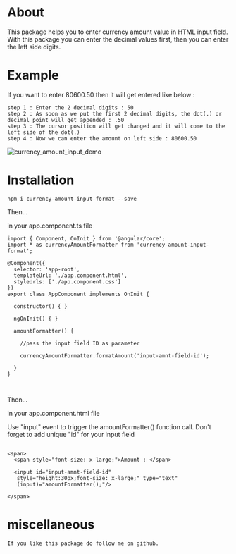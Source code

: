 # About

This package helps you to enter currency amount value in HTML input field.
With this package you can enter the decimal values first, then you can enter the left side digits. 

# Example

If you want to enter 80600.50 then it will get entered like below :
```
step 1 : Enter the 2 decimal digits : 50
step 2 : As soon as we put the first 2 decimal digits, the dot(.) or decimal point will get appended : .50
step 3 : The cursor position will get changed and it will come to the left side of the dot(.)
step 4 : Now we can enter the amount on left side : 80600.50

```

![currency_amount_input_demo](https://user-images.githubusercontent.com/20151781/135712171-d4926ebc-9a67-413d-a790-328c1d4ae84c.gif)


# Installation

`npm i currency-amount-input-format --save`

Then...

in your app.component.ts file 

```
import { Component, OnInit } from '@angular/core';
import * as currencyAmountFormatter from 'currency-amount-input-format';

@Component({
  selector: 'app-root',
  templateUrl: './app.component.html',
  styleUrls: ['./app.component.css']
})
export class AppComponent implements OnInit {

  constructor() { }

  ngOnInit() { }

  amountFormatter() {

    //pass the input field ID as parameter

    currencyAmountFormatter.formatAmount('input-amnt-field-id');

  }
}



```

Then...

in your app.component.html file

Use "input" event to trigger the amountFormatter() function call.
Don't forget to add unique "id" for your input field

```

<span>
  <span style="font-size: x-large;">Amount : </span>

  <input id="input-amnt-field-id" 
   style="height:30px;font-size: x-large;" type="text" 
   (input)="amountFormatter();"/>

</span>

```
# miscellaneous

```
If you like this package do follow me on github.

```